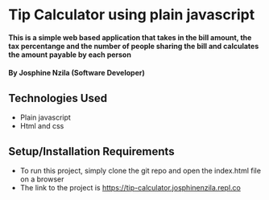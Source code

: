 # Tip Calculator using plain javascript

#### This is a simple web based application that takes in the bill amount, the tax percentange and the number of people sharing the bill and calculates the amount payable by each person

#### By Josphine Nzila (Software Developer)

## Technologies Used

- Plain javascript
- Html and css

## Setup/Installation Requirements

- To run this project, simply clone the git repo and open the index.html file on a browser
- The link to the project is https://tip-calculator.josphinenzila.repl.co
